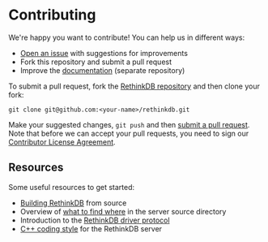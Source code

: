 # Contributing

We're happy you want to contribute! You can help us in different ways:

- [Open an issue][1] with suggestions for improvements
- Fork this repository and submit a pull request
- Improve the [documentation][2] (separate repository)

[1]: https://github.com/rethinkdb/rethinkdb/issues
[2]: https://github.com/rethinkdb/docs

To submit a pull request, fork the [RethinkDB repository][3] and then clone your fork:

    git clone git@github.com:<your-name>/rethinkdb.git

[3]: https://github.com/rethinkdb/rethinkdb

Make your suggested changes, `git push` and then [submit a pull request][4]. Note that before we can accept your pull requests, you need to sign our [Contributor License Agreement][5].

[4]: https://github.com/rethinkdb/rethinkdb/compare/
[5]: http://rethinkdb.com/community/cla/

## Resources

Some useful resources to get started:
* [Building RethinkDB][6] from source
* Overview of [what to find where][7] in the server source directory
* Introduction to the [RethinkDB driver protocol][8]
* [C++ coding style][9] for the RethinkDB server

[6]: http://rethinkdb.com/docs/build/
[7]: src/README.md
[8]: http://rethinkdb.com/docs/driver-spec/
[9]: STYLE.md
